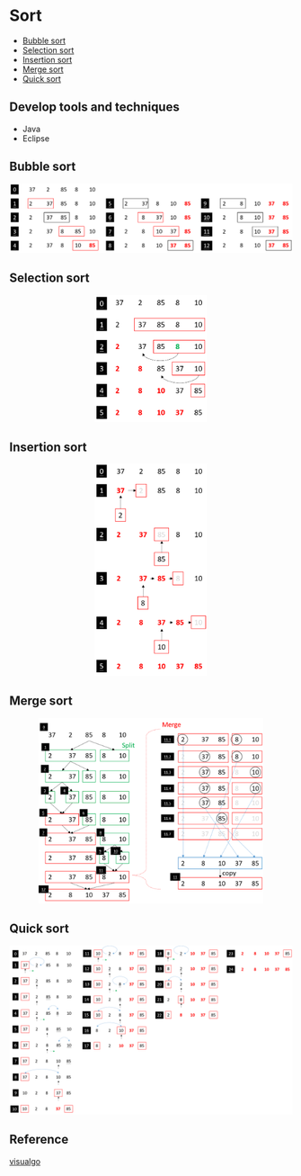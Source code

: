 # Sort
+ [Bubble sort](#Bubble-sort)
+ [Selection sort](#Selection-sort)
+ [Insertion sort](#Insertion-sort)
+ [Merge sort](#Merge-sort)
+ [Quick sort](#Quick-sort)

## Develop tools and techniques
+ Java
+ Eclipse

## Bubble sort
<p align="center">
  <img width="600" src="https://github.com/ChienKangLu/Sort/blob/master/sort/readme/bubble.png" />
</p>

## Selection sort
<p align="center">
  <img width="200" src="https://github.com/ChienKangLu/Sort/blob/master/sort/readme/selection.png" />
</p>

## Insertion sort
<p align="center">
  <img width="200" src="https://github.com/ChienKangLu/Sort/blob/master/sort/readme/insertion.png" />
</p>

## Merge sort
<p align="center">
  <img width="400" src="https://github.com/ChienKangLu/Sort/blob/master/sort/readme/merge.png" />
</p>

## Quick sort
<p align="center">
  <img width="800" src="https://github.com/ChienKangLu/Sort/blob/master/sort/readme/quick.png" />
</p>

## Reference
[visualgo](https://visualgo.net/en/sorting)





